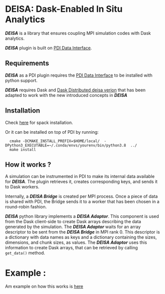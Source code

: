 # DEISA: Dask-Enabled In Situ Analytics  

_**DEISA**_ is a library that ensures coupling MPI simulation codes with Dask analytics. 

**_DEISA_** plugin is built on [PDI Data Interface](https://pdi.dev/master/).

## Requirements 

_**DEISA**_ as a PDI plugin requires the [PDI Data Interface](https://pdi.dev/master/) to be installed with python support.

_**DEISA**_ requires Dask and [Dask Distributed deisa verion](https://github.com/GueroudjiAmal/distributed) that has been adapted to work with the new introduced concepts in _**DEISA**_ 

## Installation 

Check [here](https://github.com/pdidev/spack#deisa) for spack installation.

Or it can be  installed on top of PDI by running:

```
  cmake -DCMAKE_INSTALL_PREFIX=$HOME/local/  -DPython3_EXECUTABLE=~/.conda/envs/yourenv/bin/python3.8  ../
  make install
```

## How it works ?

A simulation can be instrumented in PDI to make its internal data available for **_DEISA_**. The plugin retrieves it, creates corresponding keys, and sends it to Dask workers. 

Internally, a **_DEISA Bridge_** is created per MPI process. Once a piece of data is shared with PDI, the Bridge sends it to a worker that has been chosen in a round-robin fashion. 

**_DEISA_** python library implements a **_DEISA Adaptor_**. This component is used from the Dask client-side to create Dask arrays describing the data generated by the simulation. The **_DEISA Adaptor_** waits for an array descriptor to be sent from the **_DEISA Bridge_** in MPI rank 0. This descriptor is a dictionary with data names as keys and a dictionary containing the sizes, dimensions, and chunk sizes, as values. 
The **_DEISA Adaptor_** uses this information to create Dask arrays, that can be retrieved by calling `get_data()` method.    

# Example :
Am example on how this works is [here](https://github.com/GueroudjiAmal/deisa_example) 

